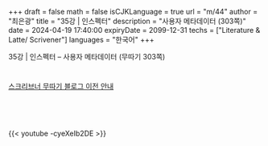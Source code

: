 +++
draft = false
math = false
isCJKLanguage = true
url = "m/44"
author = "최은광"
title = "35강 | 인스펙터"
description = "사용자 메타데이터 (303쪽)"
date = 2024-04-19 17:40:00
expiryDate = 2099-12-31
techs = ["Literature & Latte/ Scrivener"]
languages = "한국어"
+++

35강 | 인스펙터 – 사용자 메타데이터 (무따기 303쪽)

<!--more--> 

#

[스크리브너 무따기 블로그 이전 안내](../../docs/scrivener/newsroom/scrivener-notice-01/)

<br>

<script async src="https://pagead2.googlesyndication.com/pagead/js/adsbygoogle.js?client=ca-pub-2618164900782657"
     crossorigin="anonymous"></script>
<ins class="adsbygoogle"
     style="display:block"
     data-ad-format="autorelaxed"
     data-ad-client="ca-pub-2618164900782657"
     data-ad-slot="3789799679"></ins>
<script>
     (adsbygoogle = window.adsbygoogle || []).push({});
</script>

<br>

{{< youtube -cyeXeIb2DE >}}

#